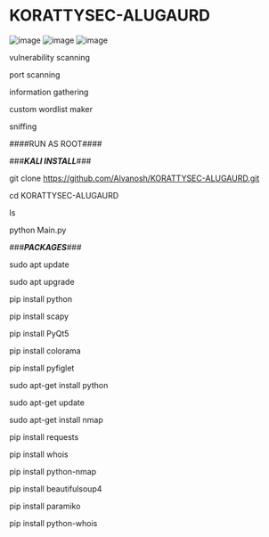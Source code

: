 # KORATTYSEC-ALUGAURD
![image](https://github.com/Alvanosh/KORATTYSEC-ALUGAURD/assets/130237055/a997acd3-f496-4421-ae6f-b2f387eec690)
![image](https://github.com/Alvanosh/KORATTYSEC-ALUGAURD/assets/130237055/8570b348-2e14-4293-bb49-e8e4bebac2ca)
![image](https://github.com/Alvanosh/KORATTYSEC-ALUGAURD/assets/130237055/fa80178f-5bcf-4cae-8c90-5f63ea64a443)

vulnerability scanning

port scanning 

information gathering

custom wordlist maker

sniffing



####RUN AS ROOT####


###***KALI INSTALL***###

git clone https://github.com/Alvanosh/KORATTYSEC-ALUGAURD.git

cd KORATTYSEC-ALUGAURD

ls

python Main.py




###***PACKAGES***###

sudo apt update

sudo apt upgrade

pip install python

pip install scapy

pip install PyQt5

pip install colorama

pip install pyfiglet

sudo apt-get install  python

sudo apt-get update

sudo apt-get install nmap

pip install requests

pip install whois

pip install python-nmap

pip install beautifulsoup4

pip install paramiko

pip install python-whois






